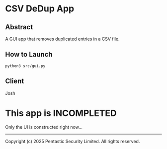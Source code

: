 # CSV DeDup App

## Abstract
A GUI app that removes duplicated entries in a CSV file.

## How to Launch
`python3 src/gui.py`

## Client
Josh

# This app is INCOMPLETED
Only the UI is constructed right now...

---

Copyright (c) 2025 Pentastic Security Limited. All rights reserved.